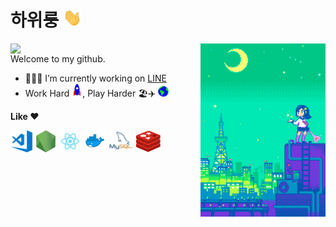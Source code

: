 # 하위룽&nbsp;<img src="https://github.com/1ilsang/1ilsang/blob/master/assets/images/hi.gif" width="30px">

<a href="https://blog.naver.com/1ilsang"><img align="left" width="300px" src="https://blogfiles.pstatic.net/20160730_155/1ilsang_1469837061710Lj4r8_PNG/blo_ban_emp.png" /></a>
<a href="https://1041uuu.tumblr.com/" ><img align="right" width="200px" src="https://github.com/1ilsang/1ilsang/blob/master/assets/images/dot.gif"></a>

Welcome to my github.

- 👨🏽‍💻 I’m currently working on [LINE](https://linecorp.com/en)
- Work Hard&nbsp;<img src="https://github.com/1ilsang/1ilsang/blob/master/assets/images/rocket.gif" width="17px">, Play Harder 🏖✈️&nbsp;<img src="https://github.com/1ilsang/1ilsang/blob/master/assets/images/earth.gif" width="17px">

**Like :heart:**

<a href="https://code.visualstudio.com"><code><img height="35" src="https://github.com/1ilsang/1ilsang/blob/master/assets/images/visual-studio-code.png"></code></a>
<a href="https://nodejs.org"><code><img height="35" src="https://github.com/1ilsang/1ilsang/blob/master/assets/images/nodejs.png"></code></a>
<a href="https://reactjs.org"><code><img height="35" src="https://github.com/1ilsang/1ilsang/blob/master/assets/images/react.png"></code></a>
<a href="https://www.docker.com"><code><img height="35" src="https://github.com/1ilsang/1ilsang/blob/master/assets/images/docker.png"></code></a>
<a href="https://www.mysql.com"><code><img height="35" src="https://github.com/1ilsang/1ilsang/blob/master/assets/images/mysql.png"></code></a>
<a href="https://redis.io"><code><img height="35" src="https://github.com/1ilsang/1ilsang/blob/master/assets/images/redis.png"></code></a>

